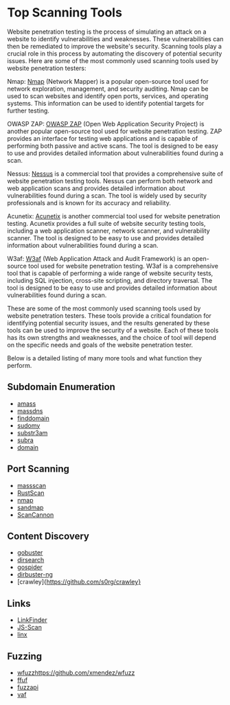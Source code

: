 # Top Scanning Tools

Website penetration testing is the process of simulating an attack on a website to identify vulnerabilities and weaknesses. These vulnerabilities can then be remediated to improve the website's security. Scanning tools play a crucial role in this process by automating the discovery of potential security issues. Here are some of the most commonly used scanning tools used by website penetration testers:

Nmap: [Nmap](https://nmap.org/) (Network Mapper) is a popular open-source tool used for network exploration, management, and security auditing. Nmap can be used to scan websites and identify open ports, services, and operating systems. This information can be used to identify potential targets for further testing.

OWASP ZAP: [OWASP ZAP](https://owasp.org/www-project-zap/) (Open Web Application Security Project) is another popular open-source tool used for website penetration testing. ZAP provides an interface for testing web applications and is capable of performing both passive and active scans. The tool is designed to be easy to use and provides detailed information about vulnerabilities found during a scan.

Nessus: [Nessus](https://www.tenable.com/products/nessus) is a commercial tool that provides a comprehensive suite of website penetration testing tools. Nessus can perform both network and web application scans and provides detailed information about vulnerabilities found during a scan. The tool is widely used by security professionals and is known for its accuracy and reliability.

Acunetix: [Acunetix](https://www.acunetix.com/) is another commercial tool used for website penetration testing. Acunetix provides a full suite of website security testing tools, including a web application scanner, network scanner, and vulnerability scanner. The tool is designed to be easy to use and provides detailed information about vulnerabilities found during a scan.

W3af: [W3af](https://w3af.org/) (Web Application Attack and Audit Framework) is an open-source tool used for website penetration testing. W3af is a comprehensive tool that is capable of performing a wide range of website security tests, including SQL injection, cross-site scripting, and directory traversal. The tool is designed to be easy to use and provides detailed information about vulnerabilities found during a scan.

These are some of the most commonly used scanning tools used by website penetration testers. These tools provide a critical foundation for identifying potential security issues, and the results generated by these tools can be used to improve the security of a website. Each of these tools has its own strengths and weaknesses, and the choice of tool will depend on the specific needs and goals of the website penetration tester.

Below is a detailed listing of many more tools and what function they perform.


## Subdomain Enumeration
+ [amass](https://owasp.org/www-project-amass/)
+ [massdns](https://github.com/blechschmidt/massdns)
+ [finddomain](https://github.com/Findomain/Findomain)
+ [sudomy](https://github.com/screetsec/Sudomy)
+ [substr3am](https://github.com/nexxai/Substr3am)
+ [subra](https://github.com/si9int/Subra)
+ [domain](https://github.com/jhaddix/domain/)


## Port Scanning
+ [massscan](https://github.com/robertdavidgraham/masscan)
+ [RustScan](https://github.com/RustScan/RustScan)
+ [nmap](https://github.com/RustScan/RustScan)
+ [sandmap](https://github.com/trimstray/sandmap)
+ [ScanCannon](https://github.com/johnnyxmas/ScanCannon)

## Content Discovery
+ [gobuster](https://github.com/OJ/gobuster)
+ [dirsearch](https://github.com/maurosoria/dirsearch)
+ [gospider](https://github.com/jaeles-project/gospider)
+ [dirbuster-ng](https://github.com/digination/dirbuster-ng)
+ [crawley]{https://github.com/s0rg/crawley}

## Links
+ [LinkFinder](https://github.com/GerbenJavado/LinkFinder)
+ [JS-Scan](https://github.com/zseano/JS-Scan)
+ [linx](https://github.com/riza/linx)

## Fuzzing
+ [wfuzz]()https://github.com/xmendez/wfuzz
+ [ffuf](https://github.com/ffuf/ffuf)
+ [fuzzapi](https://github.com/Fuzzapi/fuzzapi)
+ [vaf](https://github.com/d4rckh/vaf)

